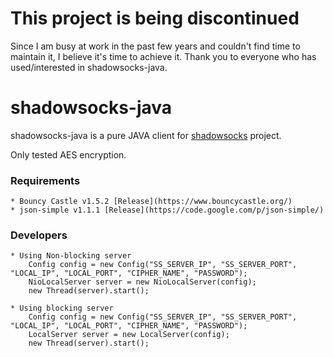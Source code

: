 This project is being discontinued
==================================

Since I am busy at work in the past few years and couldn't find time to maintain it, I believe it's time to achieve it. Thank you to everyone who has used/interested in shadowsocks-java.


shadowsocks-java
================

shadowsocks-java is a pure JAVA client for [shadowsocks](https://github.com/shadowsocks/shadowsocks) project.

Only tested AES encryption.

### Requirements
    * Bouncy Castle v1.5.2 [Release](https://www.bouncycastle.org/)
    * json-simple v1.1.1 [Release](https://code.google.com/p/json-simple/)
    
### Developers
    * Using Non-blocking server
        Config config = new Config("SS_SERVER_IP", "SS_SERVER_PORT", "LOCAL_IP", "LOCAL_PORT", "CIPHER_NAME", "PASSWORD");
        NioLocalServer server = new NioLocalServer(config);
        new Thread(server).start();
        
    * Using blocking server
        Config config = new Config("SS_SERVER_IP", "SS_SERVER_PORT", "LOCAL_IP", "LOCAL_PORT", "CIPHER_NAME", "PASSWORD");
        LocalServer server = new LocalServer(config);
        new Thread(server).start();
